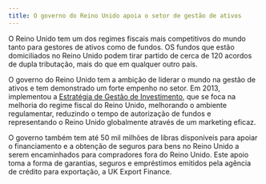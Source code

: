 ```yaml
---
title: O governo do Reino Unido apoia o setor de gestão de ativos
---
```


O Reino Unido tem um dos regimes fiscais mais competitivos do mundo tanto para gestores de ativos como de fundos. OS fundos que estão domiciliados no Reino Unido podem tirar partido de cerca de 120 acordos de dupla tributação, mais do que em qualquer outro país.

O governo do Reino Unido tem a ambição de liderar o mundo na gestão de ativos e tem demonstrado um forte empenho no setor. Em 2013, implementou a [Estratégia de Gestão de Investimento](https://www.gov.uk/government/news/uk-investment-management-strategy-launched-by-ministers), que se foca na melhoria do regime fiscal do Reino Unido, melhorando o ambiente regulamentar, reduzindo o tempo de autorização de fundos e representando o Reino Unido globalmente através de um marketing eficaz.

O governo também tem até 50 mil milhões de libras disponíveis para apoiar o financiamento e a obtenção de seguros para bens no Reino Unido a serem encaminhados para compradores fora do Reino Unido. Este apoio toma a forma de garantias, seguros e empréstimos emitidos pela agência de crédito para exportação, a UK Export Finance.